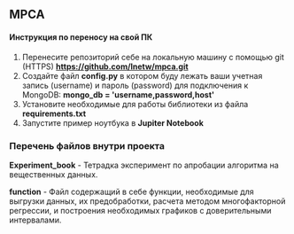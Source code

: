 ## MPCA

#### Инструкция по переносу на свой ПК
1. Перенесите репозиторий себе на локальную машину c помощью git (HTTPS)
**https://github.com/lnetw/mpca.git**
2. Создайте файл **config.py** в котором буду лежать ваши учетная запись (username) и пароль (password) для подключения к MongoDB:
**mongo_db = 'username,password,host'**
3. Установите необходимые для работы библиотеки из файла **requirements.txt**
4. Запустите пример ноутбука в **Jupiter Notebook**

### Перечень файлов внутри проекта
**Experiment_book** - Тетрадка эксперимент по апробации алгоритма на вещественных данных. 


**function** - Файл содержащий в себе функции, необходимые для выгрузки данных, их предобработки, расчета методом многофакторной регрессии, и построения необходимых графиков с доверительными интервалами.

